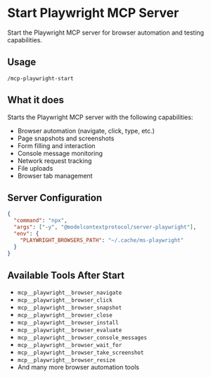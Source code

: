 # Start Playwright MCP Server

Start the Playwright MCP server for browser automation and testing capabilities.

## Usage
```
/mcp-playwright-start
```

## What it does
Starts the Playwright MCP server with the following capabilities:
- Browser automation (navigate, click, type, etc.)
- Page snapshots and screenshots
- Form filling and interaction
- Console message monitoring
- Network request tracking
- File uploads
- Browser tab management

## Server Configuration
```json
{
  "command": "npx",
  "args": ["-y", "@modelcontextprotocol/server-playwright"],
  "env": {
    "PLAYWRIGHT_BROWSERS_PATH": "~/.cache/ms-playwright"
  }
}
```

## Available Tools After Start
- `mcp__playwright__browser_navigate`
- `mcp__playwright__browser_click` 
- `mcp__playwright__browser_snapshot`
- `mcp__playwright__browser_close`
- `mcp__playwright__browser_install`
- `mcp__playwright__browser_evaluate`
- `mcp__playwright__browser_console_messages`
- `mcp__playwright__browser_wait_for`
- `mcp__playwright__browser_take_screenshot`
- `mcp__playwright__browser_resize`
- And many more browser automation tools